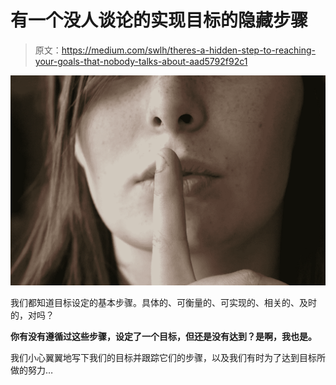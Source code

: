 # 有一个没人谈论的实现目标的隐藏步骤

> 原文：<https://medium.com/swlh/theres-a-hidden-step-to-reaching-your-goals-that-nobody-talks-about-aad5792f92c1>

![](img/996b3a5beb4cc9b257f370dae387eb11.png)

我们都知道目标设定的基本步骤。具体的、可衡量的、可实现的、相关的、及时的，对吗？

**你有没有遵循过这些步骤，设定了一个目标，但还是没有达到？是啊，我也是。**

我们小心翼翼地写下我们的目标并跟踪它们的步骤，以及我们有时为了达到目标所做的努力…
